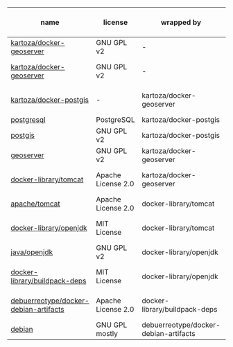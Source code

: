
| name | license | wrapped by | env | bin or src | note |
| --- | --- | --- | --- | --- | --- |
| [kartoza/docker-geoserver](https://github.com/kartoza/docker-geoserver) | GNU GPL v2 | - | dev | src | docker-compose.yml |
| [kartoza/docker-geoserver](https://github.com/kartoza/docker-geoserver) | GNU GPL v2 | - | dev | bin | used as docker image |
| [kartoza/docker-postgis](https://github.com/kartoza/docker-postgis) | - | kartoza/docker-geoserver | dev | bin | used as docker image |
| [postgresql](https://www.postgresql.org/) | PostgreSQL | kartoza/docker-postgis | dev | bin | |
| [postgis](https://postgis.net/) | GNU GPL v2 | kartoza/docker-postgis | dev | bin | |
| [geoserver](https://github.com/geoserver/geoserver) | GNU GPL v2 | kartoza/docker-geoserver | dev | bin | |
| [docker-library/tomcat](https://github.com/docker-library/tomcat) | Apache License 2.0 | kartoza/docker-geoserver | dev | bin | used as docker image |
| [apache/tomcat](http://tomcat.apache.org/) | Apache License 2.0 | docker-library/tomcat | dev | bin | |
| [docker-library/openjdk](https://github.com/docker-library/openjdk) | MIT License | docker-library/tomcat | dev | bin | used as docker image |
| [java/openjdk](http://openjdk.java.net/) | GNU GPL v2 | docker-library/openjdk | dev | bin | |
| [docker-library/buildpack-deps](https://github.com/docker-library/buildpack-deps) | MIT License | docker-library/openjdk | dev | bin | used as docker image |
| [debuerreotype/docker-debian-artifacts](https://github.com/debuerreotype/docker-debian-artifacts) | Apache License 2.0 | docker-library/buildpack-deps | dev | bin | used as docker image |
| [debian](https://www.debian.org/) | GNU GPL mostly | debuerreotype/docker-debian-artifacts | dev | bin | |
